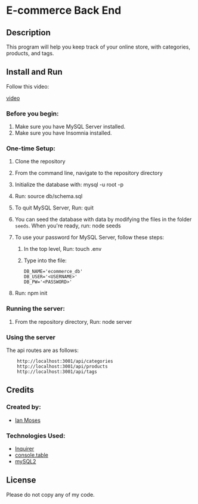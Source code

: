 # E-commerce Back End

## Description

This program will help you keep track of your online store, with categories, products, and tags.

## Install and Run

Follow this video:

[video]()

### Before you begin:

1. Make sure you have MySQL Server installed.
2. Make sure you have Insomnia installed.

### One-time Setup:

1. Clone the repository
2. From the command line, navigate to the repository directory
3. Initialize the database with:
        mysql -u root -p
4. Run:
        source db/schema.sql
5. To quit MySQL Server, Run:
        quit
6. You can seed the database with data by modifying the files in the folder `seeds`. When you're ready, run:
        node seeds
7. To use your password for MySQL Server, follow these steps:
    1. In the top level, Run: 
	        touch .env
	2. Type into the file:
	
	    `DB_NAME='ecommerce_db'`		
        `DB_USER='<USERNAME>'`		
        `DB_PW='<PASSWORD>'`
	
8. Run:
        npm init

### Running the server:

1. From the repository directory, Run:
        node server

### Using the server

The api routes are as follows:

        http://localhost:3001/api/categories
        http://localhost:3001/api/products
        http://localhost:3001/api/tags

## Credits

### Created by:
* [Ian Moses](https://github.com/Moses-Ian)

### Technologies Used:
* [Inquirer](https://www.npmjs.com/package/inquirer)
* [console.table](https://www.npmjs.com/package/console.table)
* [mySQL2](https://www.npmjs.com/package/mysql2)

## License

Please do not copy any of my code.
